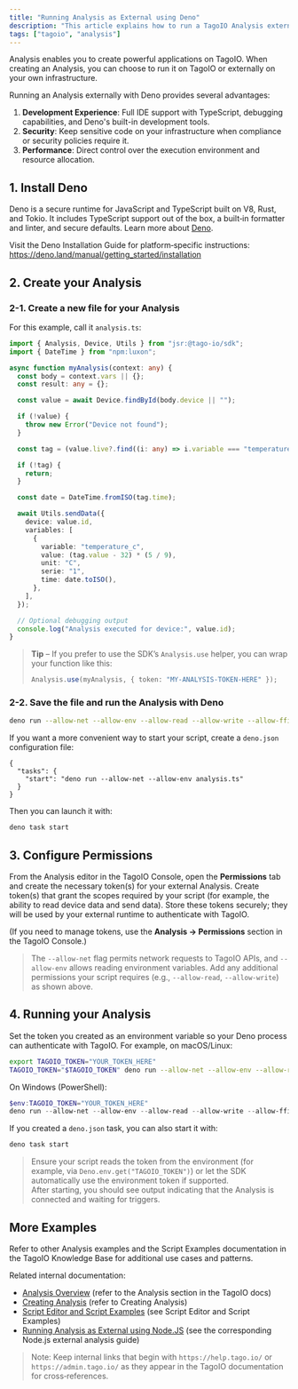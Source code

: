 ```yaml
---
title: "Running Analysis as External using Deno"
description: "This article explains how to run a TagoIO Analysis externally using the Deno runtime, covering installing Deno, creating an analysis TypeScript file, required permissions, and how to run the analysis with Deno."
tags: ["tagoio", "analysis"]
---
```

Analysis enables you to create powerful applications on TagoIO. When creating an Analysis, you can choose to run it on TagoIO or externally on your own infrastructure.

Running an Analysis externally with Deno provides several advantages:

1. **Development Experience**: Full IDE support with TypeScript, debugging capabilities, and Deno's built-in development tools.
2. **Security**: Keep sensitive code on your infrastructure when compliance or security policies require it.
3. **Performance**: Direct control over the execution environment and resource allocation.

## 1. Install Deno

Deno is a secure runtime for JavaScript and TypeScript built on V8, Rust, and Tokio. It includes TypeScript support out of the box, a built‑in formatter and linter, and secure defaults. Learn more about [Deno](https://deno.land).

Visit the Deno Installation Guide for platform‑specific instructions: https://deno.land/manual/getting_started/installation

## 2. Create your Analysis

### 2-1. Create a new file for your Analysis

For this example, call it `analysis.ts`:

```ts
import { Analysis, Device, Utils } from "jsr:@tago-io/sdk";
import { DateTime } from "npm:luxon";

async function myAnalysis(context: any) {
  const body = context.vars || {};
  const result: any = {};

  const value = await Device.findById(body.device || "");

  if (!value) {
    throw new Error("Device not found");
  }

  const tag = (value.live?.find((i: any) => i.variable === "temperature") || {}).value;

  if (!tag) {
    return;
  }

  const date = DateTime.fromISO(tag.time);

  await Utils.sendData({
    device: value.id,
    variables: [
      {
        variable: "temperature_c",
        value: (tag.value - 32) * (5 / 9),
        unit: "C",
        serie: "1",
        time: date.toISO(),
      },
    ],
  });

  // Optional debugging output
  console.log("Analysis executed for device:", value.id);
}
```

> **Tip** – If you prefer to use the SDK’s `Analysis.use` helper, you can wrap your function like this:
>
> ```ts
> Analysis.use(myAnalysis, { token: "MY-ANALYSIS-TOKEN-HERE" });
> ```

### 2-2. Save the file and run the Analysis with Deno

```bash
deno run --allow-net --allow-env --allow-read --allow-write --allow-ffi --unstable analysis.ts
```

If you want a more convenient way to start your script, create a `deno.json` configuration file:

```jsonc
{
  "tasks": {
    "start": "deno run --allow-net --allow-env analysis.ts"
  }
}
```

Then you can launch it with:

```bash
deno task start
```

## 3. Configure Permissions

From the Analysis editor in the TagoIO Console, open the **Permissions** tab and create the necessary token(s) for your external Analysis. Create token(s) that grant the scopes required by your script (for example, the ability to read device data and send data). Store these tokens securely; they will be used by your external runtime to authenticate with TagoIO.

(If you need to manage tokens, use the **Analysis → Permissions** section in the TagoIO Console.)

> The `--allow-net` flag permits network requests to TagoIO APIs, and `--allow-env` allows reading environment variables. Add any additional permissions your script requires (e.g., `--allow-read`, `--allow-write`) as shown above.

## 4. Running your Analysis

Set the token you created as an environment variable so your Deno process can authenticate with TagoIO. For example, on macOS/Linux:

```bash
export TAGOIO_TOKEN="YOUR_TOKEN_HERE"
TAGOIO_TOKEN="$TAGOIO_TOKEN" deno run --allow-net --allow-env --allow-read --allow-write --allow-ffi --unstable analysis.ts
```

On Windows (PowerShell):

```powershell
$env:TAGOIO_TOKEN="YOUR_TOKEN_HERE"
deno run --allow-net --allow-env --allow-read --allow-write --allow-ffi --unstable analysis.ts
```

If you created a `deno.json` task, you can also start it with:

```bash
deno task start
```

> Ensure your script reads the token from the environment (for example, via `Deno.env.get("TAGOIO_TOKEN")`) or let the SDK automatically use the environment token if supported.  
> After starting, you should see output indicating that the Analysis is connected and waiting for triggers.

## More Examples

Refer to other Analysis examples and the Script Examples documentation in the TagoIO Knowledge Base for additional use cases and patterns.

Related internal documentation:
- [Analysis Overview](/docs/tagoio/analysis/) (refer to the Analysis section in the TagoIO docs)
- [Creating Analysis](/docs/tagoio/analysis/creating-analysis) (refer to Creating Analysis)
- [Script Editor and Script Examples](../script-editor) (see Script Editor and Script Examples)
- [Running Analysis as External using Node.JS](/docs/tagoio/analysis/running-analysis-as-external-using-nodejs) (see the corresponding Node.js external analysis guide)

> Note: Keep internal links that begin with `https://help.tago.io/` or `https://admin.tago.io/` as they appear in the TagoIO documentation for cross‑references.